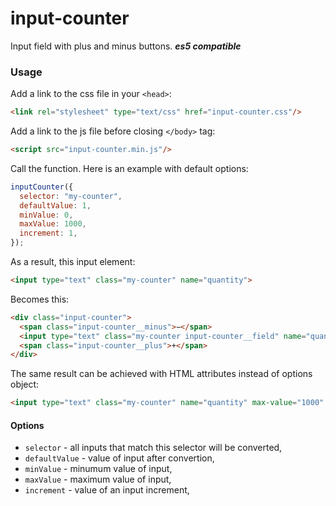 # input-counter

Input field with plus and minus buttons. ***es5 compatible***

### Usage

Add a link to the css file in your `<head>`:

```html
<link rel="stylesheet" type="text/css" href="input-counter.css"/>
```

Add a link to the js file before closing `</body>` tag:

```html
<script src="input-counter.min.js"/>
```

Call the function. Here is an example with default options:

```js
inputCounter({
  selector: "my-counter",
  defaultValue: 1,
  minValue: 0,
  maxValue: 1000,
  increment: 1,
});
```
As a result, this input element:

```html
<input type="text" class="my-counter" name="quantity">
```

Becomes this:

```html
<div class="input-counter">
  <span class="input-counter__minus">−</span>
  <input type="text" class="my-counter input-counter__field" name="quantity" value="1">
  <span class="input-counter__plus">+</span>
</div>
```

The same result can be achieved with HTML attributes instead of options object:

```html
<input type="text" class="my-counter" name="quantity" max-value="1000" min-value="0" increment="1" value="1">
```

#### Options

- `selector` - all inputs that match this selector will be converted,
- `defaultValue` - value of input after convertion,
- `minValue` - minumum value of input,
- `maxValue` - maximum value of input,
- `increment` - value of an input increment,